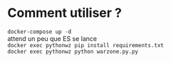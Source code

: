 # Comment utiliser ?
`docker-compose up -d`  
attend un peu que ES se lance  
`docker exec pythonwz pip install requirements.txt`  
`docker exec pythonwz python warzone.py.py`  
